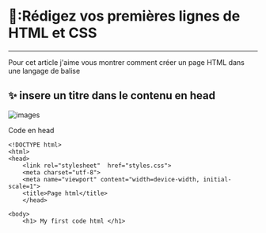 # 🔖:Rédigez vos premières lignes de HTML et CSS
---------------------------------------------



Pour cet article j'aime vous montrer comment créer un page HTML dans une langage de balise  

✨ insere un titre dans le contenu en head 
-------------------------------------------

![images](images.1.0.PNG)

Code en head 
```
<!DOCTYPE html>
<html>
<head>
	<link rel="stylesheet"  href="styles.css">
	<meta charset="utf-8">
	<meta name="viewport" content="width=device-width, initial-scale=1">
	<title>Page html</title>
	</head>

<body>
	<h1> My first code html </h1>
```





